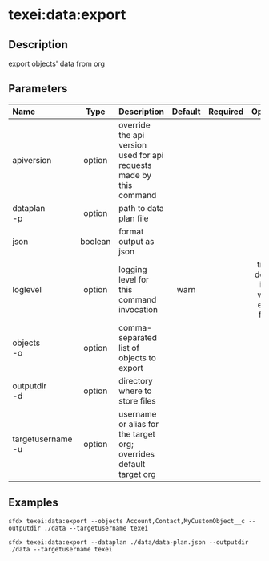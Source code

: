 <!-- This file has been generated with command 'sfdx hardis:doc:plugin:generate'. Please do not update it manually or it may be overwritten -->
# texei:data:export

## Description

export objects' data from org

## Parameters

|Name|Type|Description|Default|Required|Options|
|:---|:--:|:----------|:-----:|:------:|:-----:|
|apiversion|option|override the api version used for api requests made by this command||||
|dataplan<br/>-p|option|path to data plan file||||
|json|boolean|format output as json||||
|loglevel|option|logging level for this command invocation|warn||trace<br/>debug<br/>info<br/>warn<br/>error<br/>fatal|
|objects<br/>-o|option|comma-separated list of objects to export||||
|outputdir<br/>-d|option|directory where to store files||||
|targetusername<br/>-u|option|username or alias for the target org; overrides default target org||||

## Examples

```shell
sfdx texei:data:export --objects Account,Contact,MyCustomObject__c --outputdir ./data --targetusername texei
```

```shell
sfdx texei:data:export --dataplan ./data/data-plan.json --outputdir ./data --targetusername texei
```



